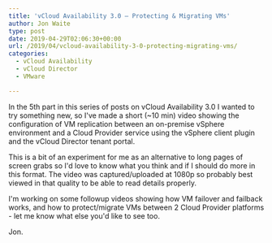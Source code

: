 ```yaml
---
title: 'vCloud Availability 3.0 – Protecting & Migrating VMs'
author: Jon Waite
type: post
date: 2019-04-29T02:06:30+00:00
url: /2019/04/vcloud-availability-3-0-protecting-migrating-vms/
categories:
  - vCloud Availability
  - vCloud Director
  - VMware

---
```

In the 5th part in this series of posts on vCloud Availability 3.0 I wanted to try something new, so I've made a short (~10 min) video showing the configuration of VM replication between an on-premise vSphere environment and a Cloud Provider service using the vSphere client plugin and the vCloud Director tenant portal.

This is a bit of an experiment for me as an alternative to long pages of screen grabs so I'd love to know what you think and if I should do more in this format. The video was captured/uploaded at 1080p so probably best viewed in that quality to be able to read details properly.<figure class="wp-block-embed-vimeo wp-block-embed is-type-video is-provider-vimeo wp-embed-aspect-16-9 wp-has-aspect-ratio">

<div class="wp-block-embed__wrapper">
</div></figure> 

I'm working on some followup videos showing how VM failover and failback works, and how to protect/migrate VMs between 2 Cloud Provider platforms - let me know what else you'd like to see too.

Jon.